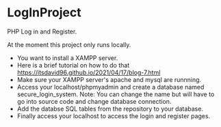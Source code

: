 # LogInProject
PHP Log in and Register. 

At the moment this project only runs locally. 

 - You want to install a XAMPP server. 
 - Here is a brief tutorial on how
   to do that https://itsdavid96.github.io/2021/04/17/blog-7.html 
 - Make sure your XAMPP server's apache and mysql are runnning.    
 - Access your localhost/phpmyadmin and create a database named   
   secure_login_system. Note: You can change the name but will have to  
   go into source code and change database connection.  
 - Add the databse SQL tables from the    repository to your database.
 - Finally access your localhost to access    the login and register
   pages.
